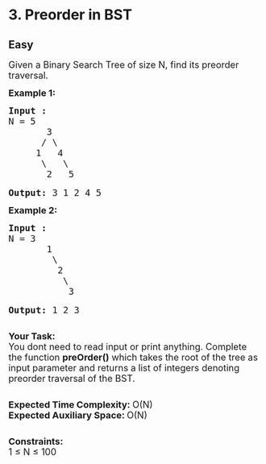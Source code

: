 # 3. Preorder in BST
## Easy
<div class="problem-statement">
                <p></p><p><span style="font-size:18px">Given a Binary Search Tree of size N, find its preorder traversal.</span></p>

<p><strong><span style="font-size:18px">Example 1:</span></strong></p>

<pre><span style="font-size:18px"><strong>Input :</strong>
N = 5
       3
      / \  
     1   4 
      \   \   
       2   5</span>

<span style="font-size:18px"><strong>Output:</strong> 3 1 2 4 5</span></pre>

<p><span style="font-size:18px"><strong>Example 2:</strong></span></p>

<pre><span style="font-size:18px"><strong>Input :</strong>
N = 3
       1
        \
         2 
          \
           3 </span>

<span style="font-size:18px"><strong>Output:</strong> 1 2 3</span></pre>

<p><br>
<span style="font-size:18px"><strong>Your Task: &nbsp;</strong><br>
You dont need to read input or print anything. Complete the function <strong>preOrder()</strong> which takes the root of the tree as input parameter and returns a list of integers denoting preorder traversal of the BST.</span></p>

<p><br>
<span style="font-size:18px"><strong>Expected Time Complexity: </strong>O(N)<br>
<strong>Expected Auxiliary Space: </strong>O(N)</span></p>

<p><br>
<span style="font-size:18px"><strong>Constraints:</strong><br>
1 ≤ N ≤ 100</span></p>
 <p></p>
            </div>
